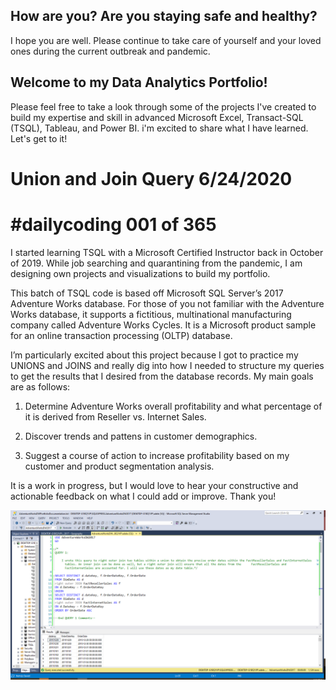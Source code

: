 ## How are you? Are you staying safe and healthy? 
I hope you are well. Please continue to take care of yourself and your loved ones during the current outbreak and pandemic. 

## Welcome to my Data Analytics Portfolio! 
Please feel free to take a look through some of the projects I've created to build my expertise and skill in advanced Microsoft Excel, Transact-SQL (TSQL), Tableau, and Power BI. i'm excited to share what I have learned. Let's get to it! 

   
# Union and Join Query                                                                                                                                                6/24/2020

# #dailycoding 001 of 365

I started learning TSQL with a Microsoft Certified Instructor back in October of 2019. While job searching and quarantining from the pandemic, I am designing own projects and visualizations to build my portfolio. 

This batch of TSQL code is based off Microsoft SQL Server’s 2017 Adventure Works database. For those of you not familiar with the Adventure Works database, it supports a fictitious, multinational manufacturing company called Adventure Works Cycles. It is a Microsoft product sample for an online transaction processing (OLTP) database. 

I’m particularly excited about this project because I got to practice my UNIONS and JOINS and really dig into how I needed to structure my queries to get the results that I desired from the database records. My main goals are as follows: 


  1.	Determine Adventure Works overall profitability and what percentage of it is derived from Reseller vs. Internet Sales.

  2.	Discover trends and pattens in customer demographics.  

  3.	Suggest a course of action to increase profitability based on my customer and product segmentation analysis. 


It is a work in progress, but I would love to hear your constructive and actionable feedback on what I could add or improve. Thank you! 


![UNION AND JOIN PICTURE](images/LinkedIn_AdventureWorks.PNG "UNION AND JOINS")

